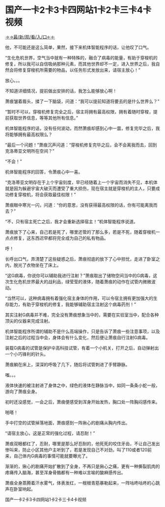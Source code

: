 # 国产一卡2卡3卡四网站1卡2卡三卡4卡视频

<a href="https://m8k3.cc">→→最/新/观/看/入/口←←</a>

他，不可能还是这么简单，果然，接下来机体智能程序的话，让他叹了口气。

“生化危机世界，空气当中就有一种特殊的，融合了病毒的能量，有助于穿梭机的修复，所以我可以自信吸纳那种元素，而其他世界却不一定，进入世界之后，我自然会将修复穿梭机所需要的物品，以任务形式发放出来，请宿主放心！”

放心。。。

不知道详细情况，提前做出安排的话，我怎么能够放心啊！

萧痕皱着眉头，揉了一下脑袋，问道：“我可以提前知道将要去的是什么世界么？”

“暂时不可以，穿梭机修复完全之后，宿主将拥有最高权限，拥有着随时穿梭，提前获取世界信息，等等其他所有信息。”

机体智能程序的话，没有任何波动，而然萧痕却感到心中一震，修复完毕之后，我将能够拥有最高权限么？

“最后一个问题！”萧痕沉声问道：“穿梭机修复完毕之后，会不会离我而去，回到克洛蒂亚文明所在空间？”

“不会！”

机体智能程序的回答，令萧痕心中一喜。

“克洛蒂亚文明存在于上个宇宙刻度，早已经随着上一个宇宙而消失不见，本机体就是因为躲避宇宙大破灭而遭受了重大损伤，现在宿主就是穿梭机的主人，只要成功修复穿梭机，将会获取最佳权限！”

萧痕眼中寒光一闪，问道：“你的意思，没有获得最高权限的话，你有可能离我而去？”

“不，只有宿主死亡之后，我才会重新选择宿主！”机体智能程序说道。

萧痕放下了心来，自己若是死了，哪里还管的了那么多，若是不死，随着穿梭机一点点修复，这东西迟早都将完全成为自己的私有物品。

呼！

长呼出口气，弄清楚了这些疑惑之后，萧痕彻底的放下了心中担忧，走进了卧室之内，脱光了衣物坐在了床上。

“这G病毒，你说你可以辅助我进行注射？”萧痕取出了储物空间当中的G病毒，这次生化危机世界最大的战利品，绿莹莹的液体，随着萧痕的动作在试管内微微波动。

“当然可以，这种病毒拥有着强化宿主身体的作用，可以令宿主拥有更加强大的生存能力，有助于穿梭机的修复，我能够辅助宿主注射这个病毒药剂！”

其实注射G病毒并不难，完全没有萧痕想象当中的，需要在实验室当中，配合各种顶尖的仪器来完成注射。

机体智能程序所谓的辅助不是什么高端操作，只是告诉了萧痕一些注意事项，以及注射之后的过程当中会，身体会有什么变化，然后便让萧痕自行注射G病毒。

装载G病毒的试管是保护伞高科技试管，有着一个小机关，打开之后，自动弹射出一个小巧锋利的针头。

萧痕躺在床上，深深的呼吸了几下，随后将试管刺进了手臂静脉。

嗤。。。

液体快速的被注射进了身体之中，绿色的液体在静脉当中，如同一条条小蛇一般，游向了萧痕全身。

初时还没感觉，一会之后，萧痕便感受到浑身开始发热，胸口处一阵胸闷感传来。

啪嗒！

手中打空的试管掉落地面，萧痕感到一阵揪心的剧痛从胸内传出。

“请宿主放心，这是正常的强化过程，请忍耐！”

萧痕双眼都红了，忍耐，哪里是那么好忍耐的，他死死的咬住牙齿，不让自己发出惨叫来，防止小区其他户主听到了，若是发现自己不对劲，叫了110或者120前来，自己体内G病毒的事情可能就要曝光了。

渐渐的，揪心的剧痛开始扩散到了全身，不再只是揪心之痛，更有一种撕裂肌肉的疼痛传入脑海，甚至浑身骨骼都有一种难以言喻的酸麻感传出。

萧痕全身蒸腾着汗水雾气，体表发红，一根根青筋暴勒起来，一阵咕咚咕咚的心跳声在卧室响起。

国产一卡2卡3卡四网站1卡2卡三卡4卡视频
